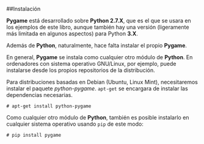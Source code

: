 ##Instalación

**Pygame** está desarrollado sobre **Python 2.7.X**, que es el que se usara en los ejemplos de este libro, aunque también hay una versión (ligeramente más limitada en algunos aspectos) para Python **3.X**.

Además de **Python**, naturalmente, hace falta instalar el propio **Pygame**.

En general, **Pygame** se instala como cualquier otro módulo de **Python**. En ordenadores con sistema operativo GNU/Linux, por ejemplo, puede instalarse desde los propios repositorios de la distribución.

Para distribuciones basadas en Debian (Ubuntu, Linux Mint), necesitaremos instalar el paquete *python-pygame*. `apt-get` se encargara de instalar las dependencias necesarias.

```
# apt-get install python-pygame
```

Como cualquier otro módulo de **Python**, también es posible instalarlo en cualquier sistema operativo usando `pip` de este modo:

```
# pip install pygame
```


